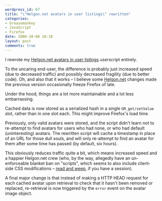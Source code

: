 ```yaml
---
wordpress_id: 67
title: "\"Helgon.net avatars in user listings\" rewritten"
categories:
- Greasemonkey
- JavaScript
- Firefox
date: 2006-10-08 18:18
layout: post
comments: true
---
```

I rewrote my <a href="http://userscripts.org/scripts/show/1563">Helgon.net avatars in user listings</a> userscript entirely.

<!--more-->

To the uncaring end-user, the difference is probably just increased speed (due to decreased traffic) and possibly decreased fragility (due to better code). Oh, and also that it works &ndash; I believe some <a href="http://www.helgon.net">Helgon.net</a> changes made the previous version occasionally freeze Firefox of late.

Under the hood, things are a lot more maintainable and a lot less embarrassing.

Cached data is now stored as a serialized hash in a single <code>GM_get/setValue</code> slot, rather than in one slot each. This might improve Firefox's load time.

Previously, only valid avatars were stored, and the script didn't learn not to re-attempt to find avatars for users who had none, or who had default (uninteresting) avatars. The rewritten script will cache a timestamp in place of an URL for those dull souls, and will only re-attempt to find an avatar for them after some time has passed (by default, six hours).

This obviously reduces traffic quite a bit, which means increased speed and a happier Helgon.net crew (who, by the way, allegedly have an un-enforceable blanket ban on "scripts", which seems to also include client-side CSS modifications &ndash; <a href="http://www.helgon.net/Forum2/display_mess.asp?mid=5193328&fid=79&VD=2&tid=383235">read and weep</a>, if you have a session).

A final major change is that instead of making a HTTP HEAD request for each cached avatar upon retrieval to check that it hasn't been removed or replaced, re-retrieval is now triggered by the <code>error</code> event on the avatar image object.
